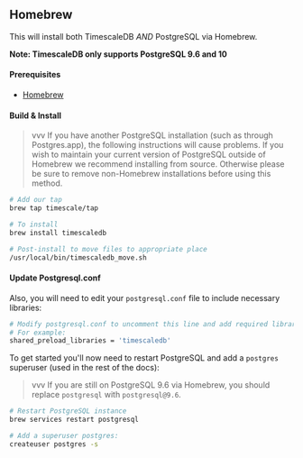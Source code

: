 ## Homebrew <a id="homebrew"></a>

This will install both TimescaleDB *AND* PostgreSQL via Homebrew.

**Note: TimescaleDB only supports PostgreSQL 9.6 and 10**

#### Prerequisites

- [Homebrew][]

#### Build & Install

>vvv If you have another PostgreSQL installation
(such as through Postgres.app), the following instructions will
cause problems. If you wish to maintain your current version of PostgreSQL
outside of Homebrew we recommend installing from source.  Otherwise please be
sure to remove non-Homebrew installations before using this method.

```bash
# Add our tap
brew tap timescale/tap

# To install
brew install timescaledb

# Post-install to move files to appropriate place
/usr/local/bin/timescaledb_move.sh
```

#### Update Postgresql.conf

Also, you will need to edit your `postgresql.conf` file to include
necessary libraries:

```bash
# Modify postgresql.conf to uncomment this line and add required libraries.
# For example:
shared_preload_libraries = 'timescaledb'
```

To get started you'll now need to restart PostgreSQL and add
a `postgres` superuser (used in the rest of the docs):
>vvv If you are still on PostgreSQL 9.6 via Homebrew, you should
replace `postgresql` with `postgresql@9.6`.

```bash
# Restart PostgreSQL instance
brew services restart postgresql

# Add a superuser postgres:
createuser postgres -s
```
[Homebrew]: https://brew.sh/
